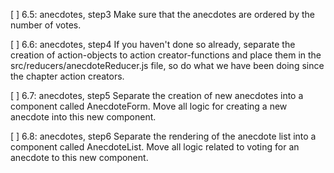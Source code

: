 [ ] 6.5: anecdotes, step3
Make sure that the anecdotes are ordered by the number of votes.

[ ] 6.6: anecdotes, step4
If you haven't done so already, separate the creation of action-objects to action creator-functions and place them in the src/reducers/anecdoteReducer.js file, so do what we have been doing since the chapter action creators.

[ ] 6.7: anecdotes, step5
Separate the creation of new anecdotes into a component called AnecdoteForm. Move all logic for creating a new anecdote into this new component.

[ ] 6.8: anecdotes, step6
Separate the rendering of the anecdote list into a component called AnecdoteList. Move all logic related to voting for an anecdote to this new component.
